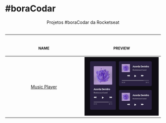 # #boraCodar

<p align="center">
    Projetos #boraCodar da Rocketseat <br>
    <br><table>
    <thead>
        <tr>
            <th align="center">
                <img width="300" height="1"> 
                <p > 
                    <small>
                        NAME
                    </small>
                </p>
            </th>
            <th align="center">
                <img width="201" height="1">
                <p align="center"> 
                    <small>
                    PREVIEW
                    </small>
                </p>
            </th>
        </tr>
    </thead>
    <tbody>
        <tr>
            <td align="center"><a href="Player de musica">Music Player </a></td>
            <td align="center">
            <a href="01"><img width="300px" src="Player de musica/img/boraCodar01.png" /></a></td>
        </tr>
    </tbody>
</table></p>
